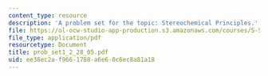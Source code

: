 ```yaml
---
content_type: resource
description: 'A problem set for the topic: Stereochemical Principles.'
file: https://ol-ocw-studio-app-production.s3.amazonaws.com/courses/5-512-synthetic-organic-chemistry-ii-spring-2005/ee38ec2af9661788a6e60c6ec8a81a18_prob_set1_2_28_05.pdf
file_type: application/pdf
resourcetype: Document
title: prob_set1_2_28_05.pdf
uid: ee38ec2a-f966-1788-a6e6-0c6ec8a81a18
---
```

